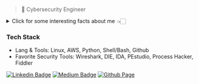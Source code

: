 
> 🔐 Cybersecurity Engineer

<details>
  <summary>Click for some interesting facts about me 👈🏻</summary>
  <pre>
    > Call me Bea (Bee-ah, sounds quite like 'Bia') 👀
    > Graduated in Cybersecurity and post-graduated in Computer Forensics
    > I have expertise on threat hunting and the Mitre Att&ck framework
    > I'm enthusiastic about computer "viruses", and play around with malware analysis 👾
    > I really like birds!! </pre>
</details>

### Tech Stack

- Lang & Tools: Linux, AWS, Python, Shell/Bash, Github
- Favorite Security Tools: Wireshark, DIE, IDA, PEstudio, Process Hacker, Fiddler

[![Linkedin Badge](https://img.shields.io/badge/LinkedIn-000000?style=for-the-badge&logo=linkedin&logoColor=white)](https://www.linkedin.com/in/beapereiras/)  [![Medium Badge](https://img.shields.io/badge/Medium-000000?style=for-the-badge&logo=medium&logoColor=white)](https://litio.medium.com/) [![Github Page](https://img.shields.io/badge/GitHub_Page-000000?style=for-the-badge&logo=github&logoColor=white)](https://0wlexe.github.io)
